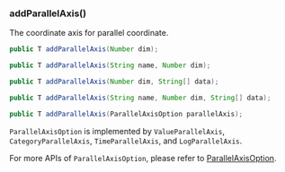 ### addParallelAxis()

The coordinate axis for parallel coordinate.

```java
public T addParallelAxis(Number dim);

public T addParallelAxis(String name, Number dim);

public T addParallelAxis(Number dim, String[] data);

public T addParallelAxis(String name, Number dim, String[] data);

public T addParallelAxis(ParallelAxisOption parallelAxis);
```

`ParallelAxisOption` is implemented by `ValueParallelAxis`, `CategoryParallelAxis`, `TimeParallelAxis`, and `LogParallelAxis`.

For more APIs of `ParallelAxisOption`, please refer to [ParallelAxisOption](component-apis/parallel-axis-option).
